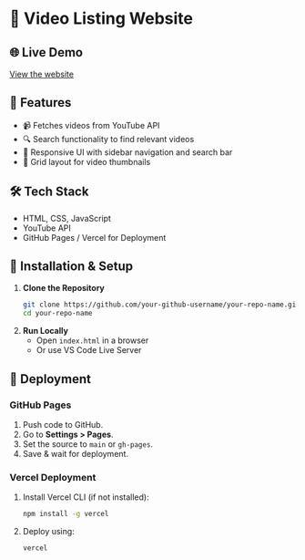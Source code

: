 # 🎥 Video Listing Website

## 🌐 Live Demo
[View the website](https://your-github-username.github.io/your-repo-name)

## 📌 Features
- 📹 Fetches videos from YouTube API
- 🔍 Search functionality to find relevant videos
- 🎨 Responsive UI with sidebar navigation and search bar
- 📁 Grid layout for video thumbnails

## 🛠️ Tech Stack
- HTML, CSS, JavaScript
- YouTube API
- GitHub Pages / Vercel for Deployment

## 🚀 Installation & Setup
1. **Clone the Repository**
   ```sh
   git clone https://github.com/your-github-username/your-repo-name.git
   cd your-repo-name
   ```
2. **Run Locally**
   - Open `index.html` in a browser
   - Or use VS Code Live Server

## 🎯 Deployment
### **GitHub Pages**
1. Push code to GitHub.
2. Go to **Settings > Pages**.
3. Set the source to `main` or `gh-pages`.
4. Save & wait for deployment.

### **Vercel Deployment**
1. Install Vercel CLI (if not installed):
   ```sh
   npm install -g vercel
   ```
2. Deploy using:
   ```sh
   vercel
   ```



